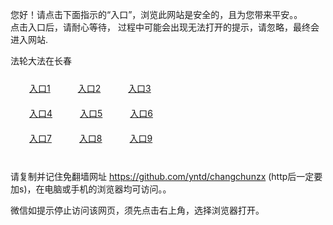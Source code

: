 您好！请点击下面指示的“入口”，浏览此网站是安全的，且为您带来平安。。 <br/>
点击入口后，请耐心等待， 过程中可能会出现无法打开的提示，请忽略，最终会进入网站. </br>

法轮大法在长春<br/>
<div style="padding:10px"><a style="margin:20px" target="_blank" href="https://d3syythwhh2bk3.cloudfront.net/2Qpsp?unyuwj" id="ccLink1" rel="nofollow">入口1</a> <a target="_blank" style="margin:20px" href="https://d3qbf1uvll19f4.cloudfront.net/2Qpsp?guotxjm" id="ccLink2" rel="nofollow">入口2</a> <a style="margin:20px" target="_blank" href="https://d184e6jgy1mkrr.cloudfront.net/2Qpsp?jgujaaq" id="ccLink3" rel="nofollow">入口3</a></div>

<div style="padding:10px" ><a style="margin:20px" target="_blank" href="https://d3syythwhh2bk3.cloudfront.net/2Qpsp?unyuwj" id="ccLink4" rel="nofollow">入口4</a> <a style="margin:20px" href="https://d3qbf1uvll19f4.cloudfront.net/2Qpsp?guotxjm" target="_blank" id="ccLink5" rel="nofollow">入口5</a> <a style="margin:20px" href="https://d184e6jgy1mkrr.cloudfront.net/2Qpsp?jgujaaq" target="_blank" id="ccLink6" rel="nofollow">入口6</a></div>

<div style="padding:10px"><a style="margin:20px" target="_blank" href="https://d3syythwhh2bk3.cloudfront.net/2Qpsp?unyuwj" id="ccLink7" rel="nofollow">入口7</a> <a style="margin:20px" href="https://d3qbf1uvll19f4.cloudfront.net/2Qpsp?guotxjm" target="_blank" id="ccLink8" rel="nofollow">入口8</a> <a style="margin:20px" target="_blank" href="https://d184e6jgy1mkrr.cloudfront.net/2Qpsp?jgujaaq" id="ccLink9" rel="nofollow">入口9</a></div>

<br/>



请复制并记住免翻墙网址 https://github.com/yntd/changchunzx (http后一定要加s)，在电脑或手机的浏览器均可访问。。<br/>

微信如提示停止访问该网页，须先点击右上角，选择浏览器打开。
